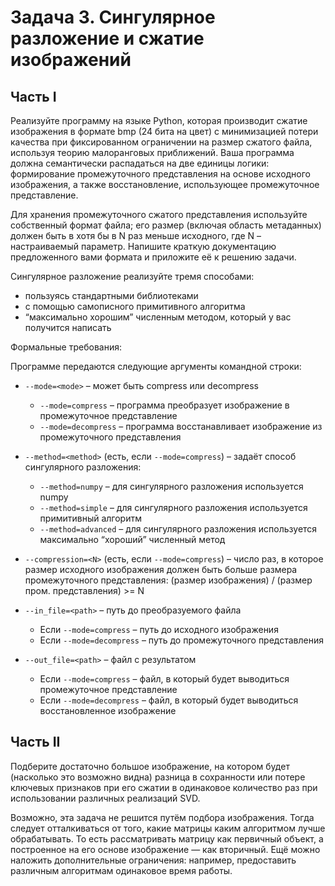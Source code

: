 # Задача 3. Сингулярное разложение и сжатие изображений

## Часть I

Реализуйте программу на языке Python, которая производит сжатие изображения в формате bmp (24
бита на цвет) с минимизацией потери качества при фиксированном ограничении на размер сжатого
файла, используя теорию малоранговых приближений. Ваша программа должна семантически
распадаться на две единицы логики: формирование промежуточного представления на основе
исходного изображения, а также восстановление, использующее промежуточное представление.

Для хранения промежуточного сжатого представления используйте собственный формат файла; его
размер (включая область метаданных) должен быть в хотя бы в N раз меньше исходного, где N –
настраиваемый параметр. Напишите краткую документацию предложенного вами формата и
приложите её к решению задачи.

Сингулярное разложение реализуйте тремя способами:

- пользуясь стандартными библиотеками
- с помощью самописного примитивного алгоритма
- “максимально хорошим” численным методом, который у вас получится написать

Формальные требования:

Программе передаются следующие аргументы командной строки:

* `--mode=<mode>` – может быть compress или decompress
  * `--mode=compress` – программа преобразует изображение в промежуточное представление
  * `--mode=decompress` – программа восстанавливает изображение из промежуточного представления

* `--method=<method>` (есть, если `--mode=compress`) – задаёт способ сингулярного разложения:
  * `--method=numpy` – для сингулярного разложения используется numpy
  * `--method=simple` – для сингулярного разложения используется примитивный алгоритм
  * `--method=advanced` – для сингулярного разложения используется максимально “хороший” численный метод

* `--compression=<N>` (есть, если `--mode=compress`) – число раз, в которое размер исходного изображения должен быть
  больше размера промежуточного представления: (размер изображения) / (размер пром. представления) >= N

* `--in_file=<path>` – путь до преобразуемого файла
  * Если `--mode=compress` – путь до исходного изображения
  * Если `--mode=decompress` – путь до промежуточного представления

* `--out_file=<path>` – файл с результатом
  * Если `--mode=compress` – файл, в который будет выводиться промежуточное представление
  * Если `--mode=decompress` – файл, в который будет выводиться восстановленное изображение

## Часть II

Подберите достаточно большое изображение, на котором будет (насколько это возможно видна)
разница в сохранности или потере ключевых признаков при его сжатии в одинаковое количество
раз при использовании различных реализаций SVD.

Возможно, эта задача не решится путём подбора изображения. Тогда следует отталкиваться от того,
какие матрицы каким алгоритмом лучше обрабатывать. То есть рассматривать матрицу как
первичный объект, а построенное на его основе изображение — как вторичный. Ещё можно
наложить дополнительные ограничения: например, предоставить различным алгоритмам
одинаковое время работы.